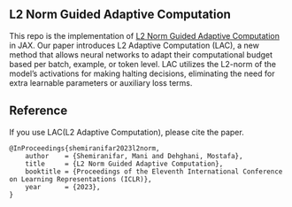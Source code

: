 ## L2 Norm Guided Adaptive Computation

This repo is the implementation of [L2 Norm Guided Adaptive Computation](https://openreview.net/forum?id=qW_GZYyn7C) in JAX.
Our paper introduces L2 Adaptive Computation (LAC), a new method that allows neural networks
to adapt their computational budget based per batch, example, or token level. LAC utilizes the
L2-norm of the model’s activations for making halting decisions, eliminating the need for extra
learnable parameters or auxiliary loss terms.

## Reference
If you use LAC(L2 Adaptive Computation), please cite the paper.
```
@InProceedings{shemiranifar2023l2norm,
    author    = {Shemiranifar, Mani and Dehghani, Mostafa},
    title     = {L2 Norm Guided Adaptive Computation},
    booktitle = {Proceedings of the Eleventh International Conference on Learning Representations (ICLR)},
    year      = {2023},
}
```
